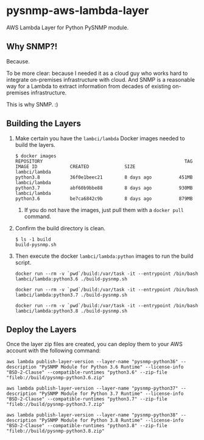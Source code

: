 # pysnmp-aws-lambda-layer

AWS Lambda Layer for Python PySNMP module.

## Why SNMP?!

Because.

To be more clear: because I needed it as a cloud guy who works hard to integrate on-premises infrastructure with cloud.  And SNMP is a reasonable way for a Lambda to extract information from decades of existing on-premises infrastructure.

This is why SNMP.  :)

## Building the Layers

1. Make certain you have the `lambci/lambda` Docker images needed to build the layers.

    ``` shell
    $ docker images
    REPOSITORY                                                    TAG                 IMAGE ID            CREATED             SIZE
    lambci/lambda                                                 python3.8           36f0e1beec21        8 days ago          451MB
    lambci/lambda                                                 python3.7           abf60b9bbe88        8 days ago          930MB
    lambci/lambda                                                 python3.6           be7ca6842c9b        8 days ago          879MB
    ```

   1. If you do not have the images, just pull them with a `docker pull` command.

1. Confirm the build directory is clean.

    ``` shell
    $ ls -1 build
    build-pysnmp.sh
    ```

2. Then execute the docker `lambci/lambda:python` images to run the build script.

    ``` shell
    docker run --rm -v `pwd`/build:/var/task -it --entrypoint /bin/bash lambci/lambda:python3.6 ./build-pysnmp.sh

    docker run --rm -v `pwd`/build:/var/task -it --entrypoint /bin/bash lambci/lambda:python3.7 ./build-pysnmp.sh

    docker run --rm -v `pwd`/build:/var/task -it --entrypoint /bin/bash lambci/lambda:python3.8 ./build-pysnmp.sh
    ```

## Deploy the Layers

Once the layer zip files are created, you can deploy them to your AWS account with the following command:

``` shell
aws lambda publish-layer-version --layer-name "pysnmp-python36" --description "PySNMP Module for Python 3.6 Runtime" --license-info "BSD-2-Clause" --compatible-runtimes "python3.6" --zip-file "fileb://build/pysnmp-python3.6.zip"

aws lambda publish-layer-version --layer-name "pysnmp-python37" --description "PySNMP Module for Python 3.7 Runtime" --license-info "BSD-2-Clause" --compatible-runtimes "python3.7" --zip-file "fileb://build/pysnmp-python3.7.zip"

aws lambda publish-layer-version --layer-name "pysnmp-python38" --description "PySNMP Module for Python 3.8 Runtime" --license-info "BSD-2-Clause" --compatible-runtimes "python3.8" --zip-file "fileb://build/pysnmp-python3.8.zip"
```
